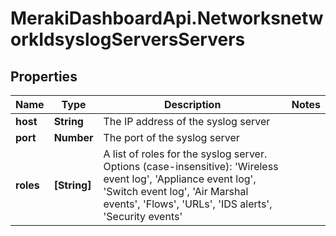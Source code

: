 # MerakiDashboardApi.NetworksnetworkIdsyslogServersServers

## Properties
Name | Type | Description | Notes
------------ | ------------- | ------------- | -------------
**host** | **String** | The IP address of the syslog server | 
**port** | **Number** | The port of the syslog server | 
**roles** | **[String]** | A list of roles for the syslog server. Options (case-insensitive): 'Wireless event log', 'Appliance event log', 'Switch event log', 'Air Marshal events', 'Flows', 'URLs', 'IDS alerts', 'Security events' | 


